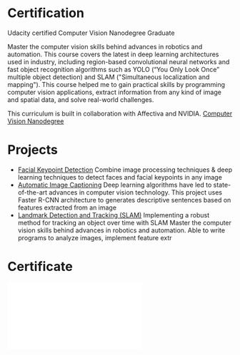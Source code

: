 # Certification
Udacity certified Computer Vision Nanodegree Graduate

Master the computer vision skills behind advances in robotics and automation. This course covers the latest in deep learning architectures used in industry, including region-based convolutional neural networks and fast object recognition algorithms such as YOLO (“You Only Look Once” multiple object detection) and SLAM ("Simultaneous localization and mapping").
This course helped me to gain practical skills by programming computer vision applications, extract information from any kind of image and spatial data, and solve real-world challenges.

This curriculum is built in collaboration with Affectiva and NVIDIA.
[Computer Vision Nanodegree](https://www.udacity.com/course/computer-vision-nanodegree--nd891)

# Projects
* [Facial Keypoint Detection](https://github.com/PreetiSajjan/Facial_Keypoint_Detector)
Combine image processing techniques & deep learning techniques to detect faces and facial keypoints in any image 
* [Automatic Image Captioning](https://github.com/PreetiSajjan/Image_Captioning)
Deep learning algorithms have led to state-of-the-art advances in computer vision technology. This project uses Faster R-CNN architecture to generates descriptive sentences based on features extracted from an image 
* [Landmark Detection and Tracking (SLAM)](https://github.com/PreetiSajjan/SLAM) 
Implementing a robust method for tracking an object over time with SLAM
Master the computer vision skills behind advances in robotics and automation. Able to write programs to analyze images, implement feature extr

# Certificate
![](certificates/certificate.pdf)
